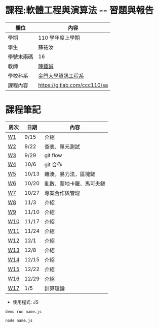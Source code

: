 # 課程:軟體工程與演算法 -- 習題與報告

欄位 | 內容
-----|--------
學期 | 110 學年度上學期
學生 |  蘇祐汝
學號末兩碼 | 16
教師 | [陳鍾誠](https://www.nqu.edu.tw/educsie/index.php?act=blog&code=list&ids=4)
學校科系 | [金門大學資訊工程系](https://www.nqu.edu.tw/educsie/index.php)
課程內容 | https://gitlab.com/ccc110/sa


# 課程筆記
| 周次 | 日期 |內容|
|--|--|--|
|[W1](https://github.com/ukarara/sa110a/blob/master/W1.md)| 9/15 |介紹
|[W2](https://github.com/ukarara/sa110a/blob/master/W2.md)| 9/22 |查表、單元測試
|[W3](https://github.com/ukarara/sa110a/blob/master/W3.md)| 9/29 |git flow
|[W4](https://github.com/ukarara/sa110a/blob/master/W4.md)| 10/6 |git 合作
|[W5](https://github.com/ukarara/sa110a/blob/master/W5.md)| 10/13 |雜湊，暴力法，區塊鏈
|[W6](https://github.com/ukarara/sa110a/blob/master/W6.md)| 10/20 |亂數、蒙地卡羅、馬可夫鏈
|[W7](https://github.com/ukarara/sa110a/blob/master/W7.md)| 10/27 |專案合作與管理
|[W8](https://github.com/ukarara/sa110a/blob/master/W8.md)| 11/3 |介紹
|[W9](https://github.com/ukarara/sa110a/blob/master/W9.md)| 11/10 |介紹
|[W10](https://github.com/ukarara/sa110a/blob/master/W10.md)| 11/17 |介紹
|[W11](https://github.com/ukarara/sa110a/blob/master/W11.md)| 11/24 |介紹
|[W12](https://github.com/ukarara/sa110a/blob/master/W12.md)| 12/1 |介紹
|[W13](https://github.com/ukarara/sa110a/blob/master/W13.md)| 12/8 |介紹
|[W14](https://github.com/ukarara/sa110a/blob/master/W14.md)| 12/15 |介紹
|[W15](https://github.com/ukarara/sa110a/blob/master/W15.md)| 12/22 |介紹
|[W16](https://github.com/ukarara/sa110a/blob/master/W16.md)| 12/29 |介紹
|[W17](https://github.com/ukarara/sa110a/blob/master/W17.md)|1/5|計算理論|


* 使用程式: JS
```
deno run name.js

node name.js
```
